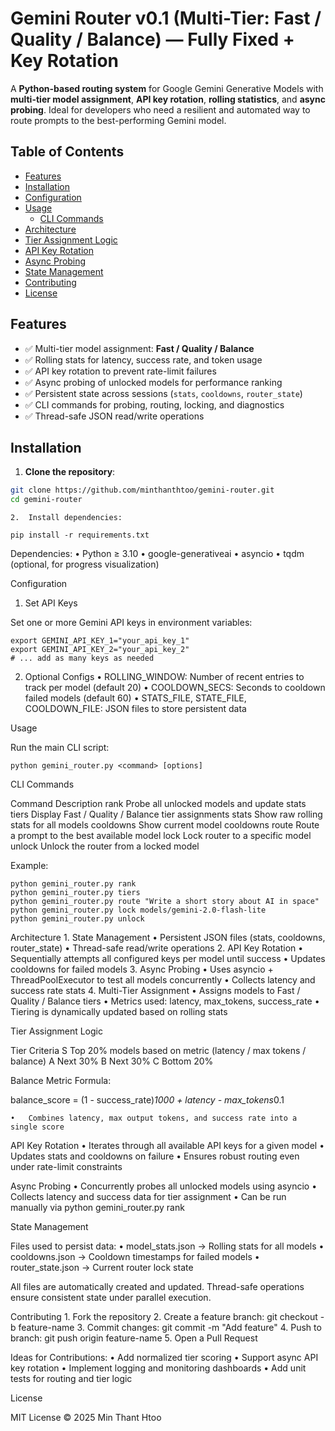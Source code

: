 # Gemini Router v0.1 (Multi-Tier: Fast / Quality / Balance) — Fully Fixed + Key Rotation

A **Python-based routing system** for Google Gemini Generative Models with **multi-tier model assignment**, **API key rotation**, **rolling statistics**, and **async probing**. Ideal for developers who need a resilient and automated way to route prompts to the best-performing Gemini model.

## Table of Contents

- [Features](#features)  
- [Installation](#installation)  
- [Configuration](#configuration)  
- [Usage](#usage)  
  - [CLI Commands](#cli-commands)  
- [Architecture](#architecture)  
- [Tier Assignment Logic](#tier-assignment-logic)  
- [API Key Rotation](#api-key-rotation)  
- [Async Probing](#async-probing)  
- [State Management](#state-management)  
- [Contributing](#contributing)  
- [License](#license)  

## Features

- ✅ Multi-tier model assignment: **Fast / Quality / Balance**  
- ✅ Rolling stats for latency, success rate, and token usage  
- ✅ API key rotation to prevent rate-limit failures  
- ✅ Async probing of unlocked models for performance ranking  
- ✅ Persistent state across sessions (`stats`, `cooldowns`, `router_state`)  
- ✅ CLI commands for probing, routing, locking, and diagnostics  
- ✅ Thread-safe JSON read/write operations  

## Installation

1. **Clone the repository**:

```bash
git clone https://github.com/minthanthtoo/gemini-router.git
cd gemini-router
```
	2.	Install dependencies:
```
pip install -r requirements.txt
```
Dependencies:
	•	Python ≥ 3.10
	•	google-generativeai
	•	asyncio
	•	tqdm (optional, for progress visualization)

Configuration

1. Set API Keys

Set one or more Gemini API keys in environment variables:

```
export GEMINI_API_KEY_1="your_api_key_1"
export GEMINI_API_KEY_2="your_api_key_2"
# ... add as many keys as needed
```

2. Optional Configs
	•	ROLLING_WINDOW: Number of recent entries to track per model (default 20)
	•	COOLDOWN_SECS: Seconds to cooldown failed models (default 60)
	•	STATS_FILE, STATE_FILE, COOLDOWN_FILE: JSON files to store persistent data

Usage

Run the main CLI script:

```
python gemini_router.py <command> [options]
```

CLI Commands

Command	Description
rank	Probe all unlocked models and update stats
tiers	Display Fast / Quality / Balance tier assignments
stats	Show raw rolling stats for all models
cooldowns	Show current model cooldowns
route <prompt>	Route a prompt to the best available model
lock <model>	Lock router to a specific model
unlock	Unlock the router from a locked model

Example:
```
python gemini_router.py rank
python gemini_router.py tiers
python gemini_router.py route "Write a short story about AI in space"
python gemini_router.py lock models/gemini-2.0-flash-lite
python gemini_router.py unlock
```

Architecture
	1.	State Management
	•	Persistent JSON files (stats, cooldowns, router_state)
	•	Thread-safe read/write operations
	2.	API Key Rotation
	•	Sequentially attempts all configured keys per model until success
	•	Updates cooldowns for failed models
	3.	Async Probing
	•	Uses asyncio + ThreadPoolExecutor to test all models concurrently
	•	Collects latency and success rate stats
	4.	Multi-Tier Assignment
	•	Assigns models to Fast / Quality / Balance tiers
	•	Metrics used: latency, max_tokens, success_rate
	•	Tiering is dynamically updated based on rolling stats

Tier Assignment Logic

Tier	Criteria
S	Top 20% models based on metric (latency / max tokens / balance)
A	Next 30%
B	Next 30%
C	Bottom 20%

Balance Metric Formula:

balance_score = (1 - success_rate)*1000 + latency - max_tokens*0.1

	•	Combines latency, max output tokens, and success rate into a single score

API Key Rotation
	•	Iterates through all available API keys for a given model
	•	Updates stats and cooldowns on failure
	•	Ensures robust routing even under rate-limit constraints

Async Probing
	•	Concurrently probes all unlocked models using asyncio
	•	Collects latency and success data for tier assignment
	•	Can be run manually via python gemini_router.py rank

State Management

Files used to persist data:
	•	model_stats.json → Rolling stats for all models
	•	cooldowns.json → Cooldown timestamps for failed models
	•	router_state.json → Current router lock state

All files are automatically created and updated. Thread-safe operations ensure consistent state under parallel execution.

Contributing
	1.	Fork the repository
	2.	Create a feature branch: git checkout -b feature-name
	3.	Commit changes: git commit -m "Add feature"
	4.	Push to branch: git push origin feature-name
	5.	Open a Pull Request

Ideas for Contributions:
	•	Add normalized tier scoring
	•	Support async API key rotation
	•	Implement logging and monitoring dashboards
	•	Add unit tests for routing and tier logic

License

MIT License © 2025 Min Thant Htoo


